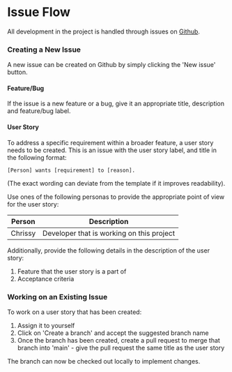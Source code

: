 # Issue Flow

All development in the project is handled through issues on 
[Github](https://github.com/k-venkatesan/value-odds-tracker/issues).

### Creating a New Issue
A new issue can be created on Github by simply clicking the 'New issue' button.

#### Feature/Bug
If the issue is a new feature or a bug, give it an appropriate title, description and feature/bug label. 

#### User Story
To address a specific requirement within a broader feature, a user story needs to be created. This is an 
issue with the user story label, and title in the following format:

```
[Person] wants [requirement] to [reason].
```
(The exact wording can deviate from the template if it improves readability).

Use ones of the following personas to provide the appropriate point of view for the user story:

| Person   | Description                               |
|----------|-------------------------------------------|
| Chrissy  | Developer that is working on this project |

Additionally, provide the following details in the description of the user story:
1. Feature that the user story is a part of
1. Acceptance criteria 

### Working on an Existing Issue
To work on a user story that has been created:
1. Assign it to yourself
1. Click on 'Create a branch' and accept the suggested branch name
1. Once the branch has been created, create a pull request to merge that branch into 'main' - give the pull request the 
same title as the user story 

The branch can now be checked out locally to implement changes.
